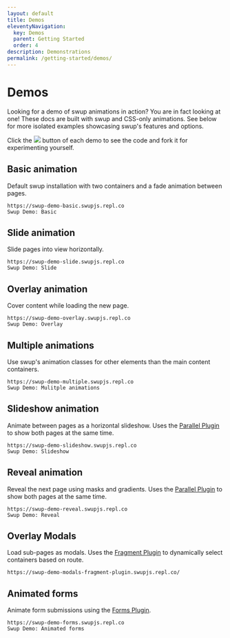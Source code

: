 ```yaml
---
layout: default
title: Demos
eleventyNavigation:
  key: Demos
  parent: Getting Started
  order: 4
description: Demonstrations
permalink: /getting-started/demos/
---
```


# Demos

Looking for a demo of swup animations in action? You are in fact looking at one! These docs are built
with swup and CSS-only animations. See below for more isolated examples showcasing swup's
features and options.

Click the <img src="https://replit.com/badge?theme=dark&variant=small&caption=Try%20with%20Replit"> button
of each demo to see the code and fork it for experimenting yourself.

## Basic animation

Default swup installation with two containers and a fade animation between pages.

```repl
https://swup-demo-basic.swupjs.repl.co
Swup Demo: Basic
```

## Slide animation

Slide pages into view horizontally.

```repl
https://swup-demo-slide.swupjs.repl.co
Swup Demo: Slide
```

## Overlay animation

Cover content while loading the new page.

```repl
https://swup-demo-overlay.swupjs.repl.co
Swup Demo: Overlay
```

## Multiple animations

Use swup's animation classes for other elements than the main content containers.

```repl
https://swup-demo-multiple.swupjs.repl.co
Swup Demo: Mulitple animations
```

## Slideshow animation

Animate between pages as a horizontal slideshow.
Uses the [Parallel Plugin](/plugins/parallel-plugin/) to show both pages at the same time.

```repl
https://swup-demo-slideshow.swupjs.repl.co
Swup Demo: Slideshow
```

## Reveal animation

Reveal the next page using masks and gradients.
Uses the [Parallel Plugin](/plugins/parallel-plugin/) to show both pages at the same time.

```repl
https://swup-demo-reveal.swupjs.repl.co
Swup Demo: Reveal
```

## Overlay Modals

Load sub-pages as modals.
Uses the [Fragment Plugin](/plugins/fragment-plugin/) to dynamically select containers based on route.

```repl
https://swup-demo-modals-fragment-plugin.swupjs.repl.co/
```

## Animated forms

Animate form submissions using the [Forms Plugin](/plugins/forms-plugin/).

```repl
https://swup-demo-forms.swupjs.repl.co
Swup Demo: Animated forms
```
